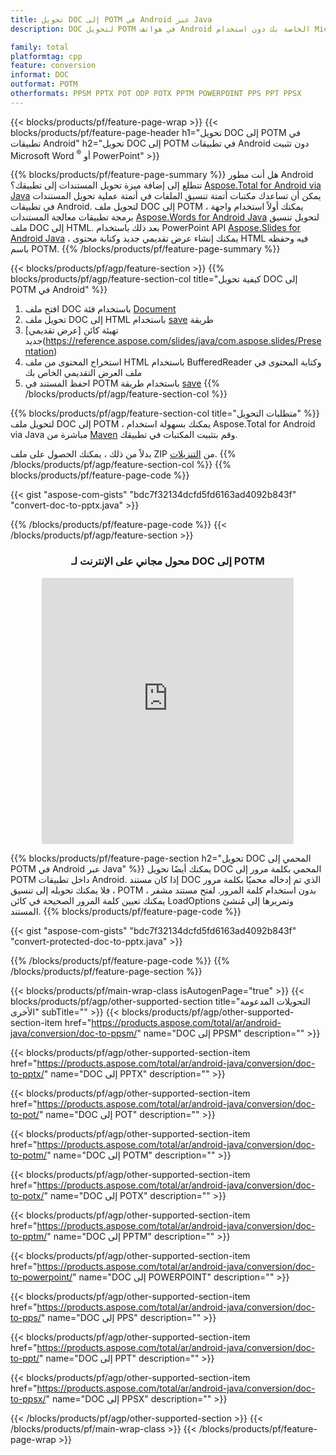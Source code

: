 ```yaml
---
title: تحويل DOC إلى POTM في Android عبر Java
description: DOC لتحويل POTM في هواتف Android الخاصة بك دون استخدام Microsoft Word of PowerPoint

family: total
platformtag: cpp
feature: conversion
informat: DOC
outformat: POTM
otherformats: PPSM PPTX POT ODP POTX PPTM POWERPOINT PPS PPT PPSX
---
```

{{< blocks/products/pf/feature-page-wrap >}}
{{< blocks/products/pf/feature-page-header h1="تحويل DOC إلى POTM في تطبيقات Android" h2="تحويل DOC إلى POTM في تطبيقات Android دون تثبيت Microsoft Word <sup>&reg;</sup> أو PowerPoint" >}}

{{% blocks/products/pf/feature-page-summary %}}
هل أنت مطور Android تتطلع إلى إضافة ميزة تحويل المستندات إلى تطبيقك؟ [Aspose.Total for Android via Java](https://products.aspose.com/total/android-java/) يمكن أن تساعدك مكتبات أتمتة تنسيق الملفات في أتمتة عملية تحويل المستندات في تطبيقات Android. لتحويل ملف DOC إلى POTM ، يمكنك أولاً استخدام واجهة برمجة تطبيقات معالجة المستندات [Aspose.Words for Android Java](https://products.aspose.com/words/android-java/) لتحويل تنسيق ملف DOC إلى HTML. بعد ذلك باستخدام PowerPoint API [Aspose.Slides for Android Java](https://products.aspose.com/slides/android-java/) ، يمكنك إنشاء عرض تقديمي جديد وكتابة محتوى HTML فيه وحفظه باسم POTM. 
{{% /blocks/products/pf/feature-page-summary  %}}

{{< blocks/products/pf/agp/feature-section >}}
{{% blocks/products/pf/agp/feature-section-col title="كيفية تحويل DOC إلى POTM في Android" %}}
1. افتح ملف DOC باستخدام فئة [Document](https://reference.aspose.com/words/java/com.aspose.words/Document)
2. تحويل ملف DOC إلى HTML باستخدام [save](https://reference.aspose.com/words/java/com.aspose.words/Document#save(java.lang.String،com.aspose.words.SaveOptions)) طريقة
3. تهيئة كائن [عرض تقديمي] جديد(https://reference.aspose.com/slides/java/com.aspose.slides/Presentation)
5. استخراج المحتوى من ملف HTML باستخدام BufferedReader وكتابة المحتوى في ملف العرض التقديمي الخاص بك
6. احفظ المستند في POTM باستخدام طريقة [save](https://reference.aspose.com/slides/java/com.aspose.slides/Presentation#save-java.io.OutputStream-int-)
{{% /blocks/products/pf/agp/feature-section-col %}}

{{% blocks/products/pf/agp/feature-section-col title="متطلبات التحويل" %}}
لتحويل ملف DOC إلى POTM ، يمكنك بسهولة استخدام Aspose.Total for Android via Java مباشرة من [Maven](https://releases.aspose.com/total/java/) وقم بتثبيت المكتبات في تطبيقك.

بدلاً من ذلك ، يمكنك الحصول على ملف ZIP من [التنزيلات](https://releases.aspose.com/total/androidjava).
{{% /blocks/products/pf/agp/feature-section-col %}}
{{% blocks/products/pf/feature-page-code %}}

{{< gist "aspose-com-gists" "bdc7f32134dcfd5fd6163ad4092b843f" "convert-doc-to-pptx.java" >}}



{{% /blocks/products/pf/feature-page-code %}}
{{< /blocks/products/pf/agp/feature-section >}}
<div class="container-fluid agp-content bg-white aboutfile box-1 vh100 section nopbtm">
<div class=container>
<div class=row>
<div class="demobox tc col-md-12 padding-0" align="center">

<h3>محول مجاني على الإنترنت لـ DOC إلى POTM</h3>

<iframe style="border: none; height: 426px;" scrolling="no" src="https://total-conversion-app-65z5r2lp.qa.k8s.dynabic.com/?to=potm&from=doc" id="child-iframe" width="80%"></iframe>

</div></div>
</div></div>

{{% blocks/products/pf/feature-page-section  h2="تحويل DOC المحمي إلى POTM في Android عبر Java" %}}
يمكنك أيضًا تحويل DOC المحمي بكلمة مرور إلى POTM داخل تطبيقات Android. إذا كان مستند DOC الذي تم إدخاله محميًا بكلمة مرور ، فلا يمكنك تحويله إلى تنسيق POTM بدون استخدام كلمة المرور. لفتح مستند مشفر ، يمكنك تعيين كلمة المرور الصحيحة في كائن LoadOptions وتمريرها إلى مُنشئ المستند.
{{% blocks/products/pf/feature-page-code %}}

{{< gist "aspose-com-gists" "bdc7f32134dcfd5fd6163ad4092b843f" "convert-protected-doc-to-pptx.java" >}}

{{% /blocks/products/pf/feature-page-code  %}}
{{% /blocks/products/pf/feature-page-section %}}

{{< blocks/products/pf/main-wrap-class isAutogenPage="true" >}}
{{< blocks/products/pf/agp/other-supported-section title="التحويلات المدعومة الأخرى" subTitle="" >}}
{{< blocks/products/pf/agp/other-supported-section-item href="https://products.aspose.com/total/ar/android-java/conversion/doc-to-ppsm/" name="DOC إلى PPSM" description="" >}}

{{< blocks/products/pf/agp/other-supported-section-item href="https://products.aspose.com/total/ar/android-java/conversion/doc-to-pptx/" name="DOC إلى PPTX" description="" >}}

{{< blocks/products/pf/agp/other-supported-section-item href="https://products.aspose.com/total/ar/android-java/conversion/doc-to-pot/" name="DOC إلى POT" description="" >}}

{{< blocks/products/pf/agp/other-supported-section-item href="https://products.aspose.com/total/ar/android-java/conversion/doc-to-potm/" name="DOC إلى POTM" description="" >}}

{{< blocks/products/pf/agp/other-supported-section-item href="https://products.aspose.com/total/ar/android-java/conversion/doc-to-potx/" name="DOC إلى POTX" description="" >}}

{{< blocks/products/pf/agp/other-supported-section-item href="https://products.aspose.com/total/ar/android-java/conversion/doc-to-pptm/" name="DOC إلى PPTM" description="" >}}

{{< blocks/products/pf/agp/other-supported-section-item href="https://products.aspose.com/total/ar/android-java/conversion/doc-to-powerpoint/" name="DOC إلى POWERPOINT" description="" >}}

{{< blocks/products/pf/agp/other-supported-section-item href="https://products.aspose.com/total/ar/android-java/conversion/doc-to-pps/" name="DOC إلى PPS" description="" >}}

{{< blocks/products/pf/agp/other-supported-section-item href="https://products.aspose.com/total/ar/android-java/conversion/doc-to-ppt/" name="DOC إلى PPT" description="" >}}

{{< blocks/products/pf/agp/other-supported-section-item href="https://products.aspose.com/total/ar/android-java/conversion/doc-to-ppsx/" name="DOC إلى PPSX" description="" >}}


{{< /blocks/products/pf/agp/other-supported-section >}}
{{< /blocks/products/pf/main-wrap-class >}}
{{< /blocks/products/pf/feature-page-wrap >}}